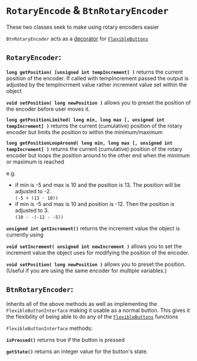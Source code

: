 # `RotaryEncode` & `BtnRotaryEncoder`

These two classes seek to make using rotary encoders easier

`BtnRotaryEncoder` acts as a [decorator](https://en.wikipedia.org/wiki/Decorator_pattern) for [`FlexibleButtons`](https://github.com/evanwills/FlexibleButtons)

## `RotaryEncoder`:

__`long getPosition( [unsigned int tempIncrement] )`__ returns the current position of the encoder. If called with tempIncrement passed the output is adjusted by the tempIncrment value rather increment value set within the object

__`void setPosition( long newPosition )`__ allows you to preset the position of the encoder before user moves it.

__`long getPositionLimited( long min, long max [, unsigned int tempIncrement] )`__ returns the current (cumulative) position of the rotary encoder but limits the position to within the minimum/maximum

__`long getPositionLoopAround( long min, long max [, unsigned int tempIncrement] )`__ returns the current (cumulative) position of the rotary encoder but loops the position around to the other end when the minimum or maximum is reached

e.g.
*	if min is -5 and max is 10 and the position is 13. The position will be adjusted to -2.<br />`(-5 + (13 - 10))`
*	if min is -5 and max is 10 and position is -12. Then the position is adjusted to 3.<br />`(10 - -(-12 - -5))`


__`unsigned int getIncrement()`__ returns the increment value the object is currently using

__`void setIncrement( unsigned int newIncrement )`__ allows you to set the increment value the object uses for modifying the position of the encoder.

__`void setPosition( long newPosition )`__ allows you to preset the position. (Useful if you are using the same encoder for multiple variables.)

## `BtnRotaryEncoder`:

Inherits all of the above methods as well as implementing the `FlexibleButtonInterface` making it usable as a normal button. This gives it the flexibility of being able to do any of the [`FlexibleButtons`](https://github.com/evanwills/FlexibleButtons) functions

`FlexibleButtonInterface` methods:

__`isPressed()`__ returns true if the button is pressed

__`getState()`__ returns an integer value for the button's state.